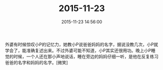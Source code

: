﻿---
title: 2015-11-23
date: 2015-11-23 14:56:00
tags:
categories: 爸爸
---
外婆有时候惊叹小P的记忆力，她教小P说爸爸妈妈的名字，据说没教几次，小P就学会了，能准确复述出来。不过外婆可能不知道，小P其实还很用功。晚上小P睡觉的时候，一个人还在那小声地说话，睡在旁边的妈妈仔细一听，是他在反复练习爸爸的名字和妈妈的名字。[微笑]